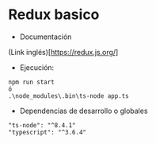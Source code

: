 # Redux basico

- Documentación

(Link inglés)[https://redux.js.org/]

- Ejecución:
```
npm run start
ó
.\node_modules\.bin\ts-node app.ts
```

- Dependencias de desarrollo o globales

```
"ts-node": "^8.4.1"
"typescript": "^3.6.4"
```